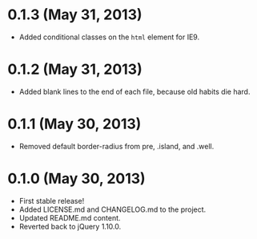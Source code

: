# 0.1.3 (May 31, 2013)

* Added conditional classes on the `html` element for IE9.

# 0.1.2 (May 31, 2013)

* Added blank lines to the end of each file, because old habits die hard.

# 0.1.1 (May 30, 2013)

* Removed default border-radius from pre, .island, and .well.

# 0.1.0 (May 30, 2013)

* First stable release!
* Added LICENSE.md and CHANGELOG.md to the project.
* Updated README.md content.
* Reverted back to jQuery 1.10.0.
